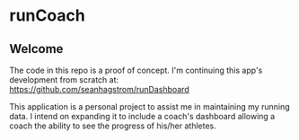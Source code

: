 # runCoach

## Welcome

The code in this repo is a proof of concept. I'm continuing this app's development from scratch at: https://github.com/seanhagstrom/runDashboard

This application is a personal project to assist me in maintaining my running data. I intend on expanding it to include a coach's dashboard allowing a coach the ability to see the progress of his/her athletes.
